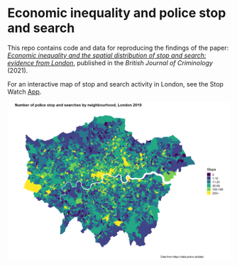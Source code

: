 # Economic inequality and police stop and search

This repo contains code and data for reproducing the findings of the paper: [*Economic inequality and the spatial distribution of stop and search: evidence from London*](https://academic.oup.com/bjc/advance-article/doi/10.1093/bjc/azac069/6674351), published in the *British Journal of Criminology* (2021). 

For an interactive map of stop and search activity in London, see the Stop Watch [App](https://stop-watch.shinyapps.io/StopWatchApp/).

![Police stop and searches by neighbourhood in London, 2019](london_s&s.png)

